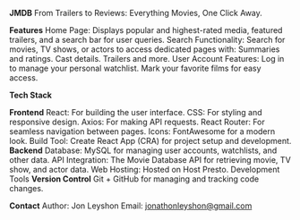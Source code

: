 ****JMDB****
From Trailers to Reviews: Everything Movies, One Click Away.

****Features****
Home Page: Displays popular and highest-rated media, featured trailers, and a search bar for user queries.
Search Functionality: Search for movies, TV shows, or actors to access dedicated pages with:
Summaries and ratings.
Cast details.
Trailers and more.
User Account Features:
Log in to manage your personal watchlist.
Mark your favorite films for easy access.


****Tech Stack****

**Frontend**
React: For building the user interface.
CSS: For styling and responsive design.
Axios: For making API requests.
React Router: For seamless navigation between pages.
Icons: FontAwesome for a modern look.
Build Tool: Create React App (CRA) for project setup and development.
**Backend**
Database: MySQL for managing user accounts, watchlists, and other data.
API Integration: The Movie Database API for retrieving movie, TV show, and actor data.
Web Hosting: Hosted on Host Presto.
Development Tools
**Version Control**
Git + GitHub for managing and tracking code changes.


****Contact****
Author: Jon Leyshon
Email: jonathonleyshon@gmail.com
